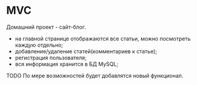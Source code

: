 # MVC
Домашний проект - сайт-блог. 
- на главной странице отображаются все статьи, можно посмотреть каждую отдельно; <br>
- добавление/удаление статей(комментариев к статье); <br>
- регистрация пользователя; <br>
- вся информация хранится в БД MySQL; <br>

TODO
По мере возможностей будет добавлятся новый функционал.
